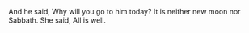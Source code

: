 And he said, Why will you go to him today? It is neither new moon nor Sabbath. She said, All is well.
